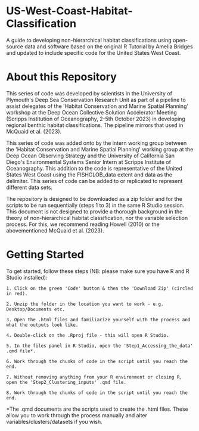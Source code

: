 # US-West-Coast-Habitat-Classification
A guide to developing non-hierarchical habitat classifications using open-source data and software based on the original R Tutorial by Amelia Bridges and updated to include specific code for the United States West Coast.

# About this Repository 

This series of code was developed by scientists in the University of Plymouth's Deep Sea Conservation Research Unit as part of a pipeline to assist delegates of the 'Habitat Conservation and Marine Spatial Planning' workshop at the Deep Ocean Collective Solution Accelerator Meeting (Scripps Institution of Oceanography, 2-5th October 2023) in developing regional benthic habitat classifications. The pipeline mirrors that used in McQuaid et al. (2023).

This series of code was added onto by the intern working group between the 'Habitat Conservation and Marine Spatial Planning' working group at the Deep Ocean Observing Strategy and the University of California San Diego's Environmental Systems Senior Intern at Scripps Institute of Oceanography. This addition to the code is representative of the United States West Coast using the FISHGLOB_data extent and data as the delimiter. This series of code can be added to or replicated to represent different data sets. 

The repository is designed to be downloaded as a zip folder and for the scripts to be run sequentially (steps 1 to 3) in the same R Studio session. This document is not designed to provide a thorough background in the theory of non-hierarchical habitat classification, nor the variable selection process. For this, we recommend reading Howell (2010) or the abovementioned McQuaid et al. (2023).

# Getting Started
To get started, follow these steps (NB: please make sure you have R and R Studio installed):

    1. Click on the green 'Code' button & then the 'Download Zip' (circled in red).

    2. Unzip the folder in the location you want to work - e.g. Desktop/Documents etc.

    3. Open the .html files and familiarize yourself with the process and what the outputs look like.

    4. Double-click on the .Rproj file - this will open R Studio.

    5. In the files panel in R Studio, open the 'Step1_Accessing_the_data' .qmd file*.

    6. Work through the chunks of code in the script until you reach the end.

    7. Without removing anything from your R environment or closing R, open the 'Step2_Clustering_inputs' .qmd file.

    8. Work through the chunks of code in the script until you reach the end.

*The .qmd documents are the scripts used to create the .html files. These allow you to work through the process manually and alter variables/clusters/datasets if you wish.
